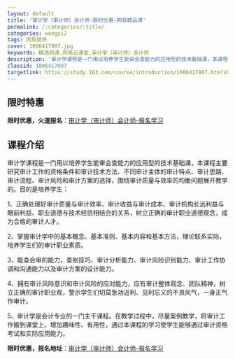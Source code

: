 ```yaml
---
layout: default
title: '审计学（审计师）会计师-限时优惠-网易精品课'
permalink: /:categories/:title/
categories: wangyi2
tags: 网易提供
cover: 1006417007.jpg
keywords: 精选网课,网易云课堂,审计学（审计师）会计师
description: '审计学课程是一门用以培养学生能审会查能力的应用型的技术基础课，本课程主要研究审计工作的资格条件和审计技术方法、不同审计主'
classid: 1006417007
targetlink: https://study.163.com/course/introduction/1006417007.htm?share=1&shareId=1025206652&utm_campaign=share&utm_medium=iphoneShare&utm_source=&utm_u=1025206652
---
```


## 限时特惠

**限时优惠，火速报名**：[审计学（审计师）会计师-报名学习](https://study.163.com/course/introduction/1006417007.htm?share=1&shareId=1025206652&utm_campaign=share&utm_medium=iphoneShare&utm_source=&utm_u=1025206652)

## 课程介绍

审计学课程是一门用以培养学生能审会查能力的应用型的技术基础课，本课程主要研究审计工作的资格条件和审计技术方法、不同审计主体的审计特点、审计思路、审计流程、审计风险和审计方案的选择，围绕审计质量与效率的均衡问题展开教学的。目的是培养学生：

1、正确处理好审计质量与审计效率、审计收益与审计成本、审计机构长远利益与眼前利益、职业道德与技术经验相结合的关系，树立正确的审计职业道德观念，成为合格的审计人才。

2、掌握审计学中的基本概念、基本准则、基本内容和基本方法，理论联系实际，培养学生们的审计职业素质。

3、能查会审的能力，查账技巧、审计分析能力、审计风险识别能力、审计工作协调和沟通能力以及审计方案的设计能力。

4、拥有审计风险意识和审计风险的应对能力，应有审计整体观念、团队精神，树立正确的审计职业观，警示学生们切莫急功近利、见利忘义的不良风气，一身正气作审计。

5、审计学是会计专业的一门主干课程。在教学过程中，尽量案例教学，将审计工作搬到课堂上、增加趣味性、有用性，通过本课程的学习使学生能够通过审计资格考试和实际应用能力。

**限时优惠，报名地址**：[审计学（审计师）会计师-报名学习](https://study.163.com/course/introduction/1006417007.htm?share=1&shareId=1025206652&utm_campaign=share&utm_medium=iphoneShare&utm_source=&utm_u=1025206652)

